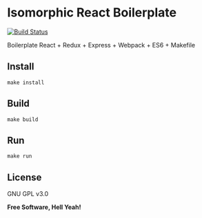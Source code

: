 Isomorphic React Boilerplate
===

[![Build Status](https://travis-ci.org/ston3o/javascript-boilerplate.svg?branch=master)](https://travis-ci.org/ston3o/javascript-boilerplate/)

Boilerplate React + Redux + Express + Webpack + ES6 + Makefile

Install
---

`make install`

Build
---

`make build`

Run
---

`make run`

License
---

GNU GPL v3.0

**Free Software, Hell Yeah!**
